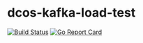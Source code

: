 # dcos-kafka-load-test
[![Build Status](https://travis-ci.org/mockingbird2/dcos-kafka-load-test.svg?branch=master)](https://travis-ci.org/mockingbird2/dcos-kafka-load-test)
[![Go Report Card](https://goreportcard.com/badge/github.com/mockingbird2/dcos-kafka-load-test)](https://goreportcard.com/report/github.com/mockingbird2/dcos-kafka-load-test)


